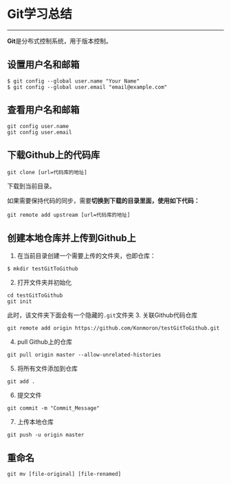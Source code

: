 # Git学习总结
----

**Git**是分布式控制系统，用于版本控制。

## 设置用户名和邮箱
```
$ git config --global user.name "Your Name"
$ git config --global user.email "email@example.com"
```

## 查看用户名和邮箱

```
git config user.name
git config user.email
```

## 下载Github上的代码库

```
git clone [url=代码库的地址]
```
下载到当前目录。

如果需要保持代码的同步，需要**切换到下载的目录里面，使用如下代码：**
```
git remote add upstream [url=代码库的地址]
```

## 创建本地仓库并上传到Github上

1. 在当前目录创建一个需要上传的文件夹，也即仓库：
```
$ mkdir testGitToGithub
```
2. 打开文件夹并初始化
```
cd testGitToGithub
git init
```
此时，该文件夹下面会有一个隐藏的`.git`文件夹
3. 关联Github代码仓库  
```
git remote add origin https://github.com/Konmoron/testGitToGithub.git
```
4. pull Github上的仓库
```
git pull origin master --allow-unrelated-histories
```
5. 将所有文件添加到仓库
```
git add .
```
6. 提交文件  
```
git commit -m "Commit_Message"
``` 
7. 上传本地仓库
```
git push -u origin master
```

## 重命名
```
git mv [file-original] [file-renamed]
```

